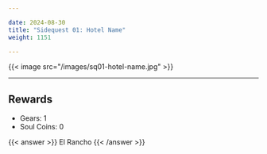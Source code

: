 ```yaml
---

date: 2024-08-30
title: "Sidequest 01: Hotel Name"
weight: 1151

---
```


{{< image src="/images/sq01-hotel-name.jpg" >}}

---

## Rewards

- Gears: 1
- Soul Coins: 0

{{< answer >}} El Rancho {{< /answer >}}

